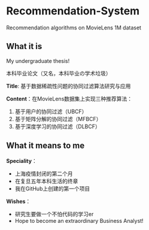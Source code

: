 # Recommendation-System
Recommendation algorithms on MovieLens 1M dataset

## What it is
My undergraduate thesis! 

本科毕业论文（又名，本科毕业の学术垃圾）

**Title**: 基于数据稀疏性问题的协同过滤算法研究与应用

**Content**：在MovieLens数据集上实现三种推荐算法：
1. 基于用户的协同过滤（UBCF）
2. 基于矩阵分解的协同过滤（MFBCF）
3. 基于深度学习的协同过滤（DLBCF）

## What it means to me
**Speciality**：
- 上海疫情封闭的第二个月
- 在复旦五年本科生活的终章
- 我在GitHub上创建的第一个项目

**Wishes**：
- 研究生要做一个不怕代码的学习er
- Hope to become an extraordinary Business Analyst!
